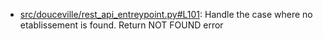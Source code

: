 - [src/douceville/rest_api_entreypoint.py#L101](src/douceville/rest_api_entreypoint.py#L101): Handle the case where no etablissement is found. Return NOT FOUND error
